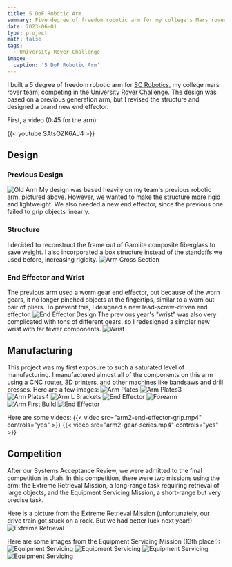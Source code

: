 ```yaml
---
title: 5 DoF Robotic Arm
summary: Five degree of freedom robotic arm for my college's Mars rover team
date: 2023-06-01
type: project
math: false
tags:
  - University Rover Challenge
image:
  caption: '5 DoF Robotic Arm'
---
```


I built a 5 degree of freedom robotic arm for [SC Robotics](https://saddlebackcollegerobotics.com/), my college mars rover team, competing in the [University Rover Challenge](https://urc.marssociety.org/home). The design was based on a previous generation arm, but I revised the structure and designed a brand new end effector.

First, a video (0:45 for the arm):

{{< youtube SAtsOZK6AJ4 >}}

## Design
### Previous Design
![Old Arm](arm2-old-arm.jpg)
My design was based heavily on my team's previous robotic arm, pictured above. However, we wanted to make the structure more rigid and lightweight. We also needed a new end effector, since the previous one failed to grip objects linearly.

### Structure
I decided to reconstruct the frame out of Garolite composite fiberglass to save weight. I also incorporated a box structure instead of the standoffs we used before, increasing rigidity.
![Arm Cross Section](arm2-forearm-cross-section.jpg)

### End Effector and Wrist
The previous arm used a worm gear end effector, but because of the worn gears, it no longer pinched objects at the fingertips, similar to a worn out pair of pliers. To prevent this, I designed a new lead-screw-driven end effector. 
![End Effector Design](arm2-end-effector-design.jpg)
The previous year's "wrist" was also very complicated with tons of different gears, so I redesigned a simpler new wrist with far fewer components.
![Wrist](arm2-wrist.jpg)

## Manufacturing
This project was my first exposure to such a saturated level of manufacturing. I manufactured almost all of the components on this arm using a CNC router, 3D printers, and other machines like bandsaws and drill presses. Here are a few images:
![Arm Plates](arm2-plates.JPG)
![Arm Plates3](arm2-plates3.JPG)
![Arm Plates4](arm2-plates4.jpg)
![Arm L Brackets](arm2-l-brackets.jpg)
![End Effector](arm2-end-effector-first.jpg)
![Forearm](arm2-forearm.jpg)
![Arm First Build](arm2-first-build.jpg)
![End Effector](arm2-end-effector.jpg)

Here are some videos:
{{< video src="arm2-end-effector-grip.mp4" controls="yes" >}}
{{< video src="arm2-gear-series.mp4" controls="yes" >}}

## Competition
After our Systems Acceptance Review, we were admitted to the final competition in Utah. In this competition, there were two missions using the arm: the Extreme Retrieval Mission, a long-range task requiring retrieval of large objects, and the Equipment Servicing Mission, a short-range but very precise task.

Here is a picture from the Extreme Retrieval Mission (unfortunately, our drive train got stuck on a rock. But we had better luck next year!)
![Extreme Retrieval](arm2-extreme-retrieval.jpg)

Here are some images from the Equipment Servicing Mission (13th place!):
![Equipment Servicing](arm2-equipment-servicing.jpg)
![Equipment Servicing](arm2-equipment-servicing2.jpg)
![Equipment Servicing](arm2-equipment-servicing3.JPG)
![Equipment Servicing](arm2-equipment-servicing4.jpg)
